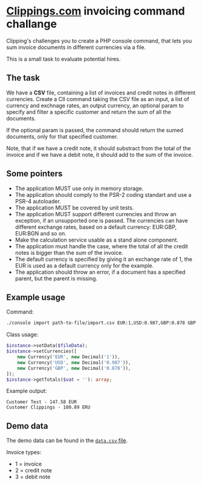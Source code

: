 # [Clippings.com](https://clippings.com) invoicing command challange

Clipping's challenges you to create a PHP console command, that lets you sum invoice documents in different currencies via a file.

This is a small task to evaluate potential hires.

## The task

We have a **CSV** file, containing a list of invoices and credit notes in different currencies. Create a ClI command taking the CSV file as an input, a list of currency and exchnage rates, an output currency, an optional param to specify and filter a specific customer and return the sum of all the documents.

If the optional param is passed, the command should return the sumed documents, only for that specified customer.

Note, that if we have a credit note, it should substract from the total of the invoice and if we have a debit note, it should add to the sum of the invoice.

## Some pointers

- The application MUST use only in memory storage.
- The application should comply to the PSR-2 coding standart and use a PSR-4 autoloader.
- The application MUST be covered by unit tests.
- The application MUST support different currencies and throw an exception, if an unsupported one is passed. The currencies can have different exchange rates, based on a default currency: EUR:GBP, EUR:BGN and so on.
- Make the calculation service usable as a stand alone component.
- The application must handle the case, where the total of all the credit notes is bigger than the sum of the invoice.
- The default currency is specified by giving it an exchange rate of 1, the EUR is used as a default currency only for the example.
- The application should throw an error, if a document has a specified parent, but the parent is missing.

## Example usage

Command:

```bash
./console import path-to-file/import.csv EUR:1,USD:0.987,GBP:0.878 GBP --vat=123456789
```

Class usage:

```php
$instance->setData($fileData);
$instance->setCurrencies([
    new Currency('EUR', new Decimal('1')),
    new Currency('USD', new Decimal('0.987')),
    new Currency('GBP', new Decimal('0.878')),
]);
$instance->getTotals($vat = ''): array;
```

Example output:

```
Customer Test - 147.58 EUR
Customer Clippings - 180.89 ERU
```

## Demo data

The demo data can be found in the [`data.csv` file](./data.csv).

Invoice types:

- 1 = invoice
- 2 = credit note
- 3 = debit note
